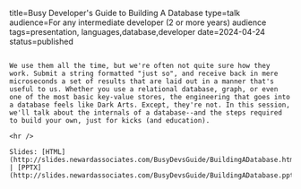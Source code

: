 title=Busy Developer's Guide to Building A Database
type=talk
audience=For any intermediate developer (2 or more years) audience
tags=presentation, languages,database,developer
date=2024-04-24
status=published
~~~~~~

We use them all the time, but we're often not quite sure how they work. Submit a string formatted "just so", and receive back in mere microseconds a set of results that are laid out in a manner that's useful to us. Whether you use a relational database, graph, or even one of the most basic key-value stores, the engineering that goes into a database feels like Dark Arts. Except, they're not. In this session, we'll talk about the internals of a database--and the steps required to build your own, just for kicks (and education).
    
<hr />

Slides: [HTML](http://slides.newardassociates.com/BusyDevsGuide/BuildingADatabase.html) | [PPTX](http://slides.newardassociates.com/BusyDevsGuide/BuildingADatabase.pptx)
